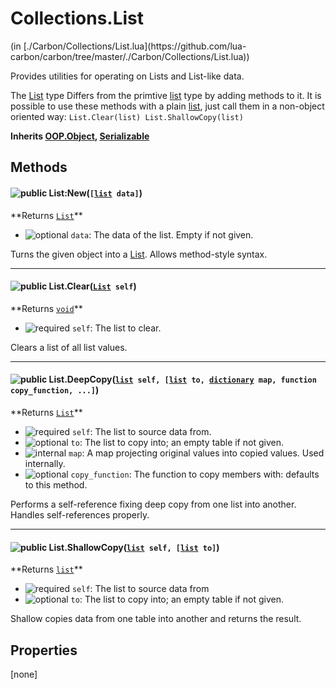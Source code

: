 <link href="../../style.css" rel="stylesheet" type="text/css"/>
<h1 class="class-title">Collections.List</h1>
<span class="file-link">(in [./Carbon/Collections/List.lua](https://github.com/lua-carbon/carbon/tree/master/./Carbon/Collections/List.lua))</span><br/>

Provides utilities for operating on Lists and List-like data.

The <a href="Classes/Collections.List">List</a> type Differs from the primtive <a href="Types#list">list</a> type by adding methods to it.
It is possible to use these methods with a plain <a href="Types#list">list</a>, just call them in a non-object oriented way:
<code class="lua hljs">List.Clear(list)
List.ShallowCopy(list)
</code>

**Inherits <a href="Classes/OOP.Object">OOP.Object</a>, <a href="Classes/Serializable">Serializable</a>**

## Methods
<h4 class="method-name"><img class="doc-image" alt="public" src="https://img.shields.io/badge/ -public-11b237.svg?style=flat-square" />  List:New(<code>[<a href="Types#list">list</a> data]</code>)</h4>
**<span class="method-returns">Returns <code><a href="Classes/Collections.List">List</a></code></span>**

- <img class="doc-image" alt="optional" src="https://img.shields.io/badge/%20-optional-0092e6.svg?style=flat-square" />  `data`: The data of the list. Empty if not given.

Turns the given object into a <a href="Classes/Collections.List">List</a>.
Allows method-style syntax.

<hr/>
<h4 class="method-name"><img class="doc-image" alt="public" src="https://img.shields.io/badge/ -public-11b237.svg?style=flat-square" />  List.Clear(<code><a href="Classes/Collections.List">List</a> self</code>)</h4>
**<span class="method-returns">Returns <code><a href="Types#void">void</a></code></span>**

- <img class="doc-image" alt="required" src="https://img.shields.io/badge/%20-required-ff9600.svg?style=flat-square" />  `self`: The list to clear.

Clears a list of all list values.

<hr/>
<h4 class="method-name"><img class="doc-image" alt="public" src="https://img.shields.io/badge/ -public-11b237.svg?style=flat-square" />  List.DeepCopy(<code><a href="Types#list">list</a> self, [<a href="Types#list">list</a> to, <a href="Types#dictionary">dictionary</a> map, function copy_function, ...]</code>)</h4>
**<span class="method-returns">Returns <code><a href="Classes/Collections.List">List</a></code></span>**

- <img class="doc-image" alt="required" src="https://img.shields.io/badge/%20-required-ff9600.svg?style=flat-square" />  `self`: The list to source data from.
- <img class="doc-image" alt="optional" src="https://img.shields.io/badge/%20-optional-0092e6.svg?style=flat-square" />  `to`: The list to copy into; an empty table if not given.
- <img class="doc-image" alt="internal" src="https://img.shields.io/badge/%20-internal-888888.svg?style=flat-square" />  `map`: A map projecting original values into copied values. Used internally.
- <img class="doc-image" alt="optional" src="https://img.shields.io/badge/%20-optional-0092e6.svg?style=flat-square" />  `copy_function`: The function to copy members with: defaults to this method.

Performs a self-reference fixing deep copy from one list into another.
Handles self-references properly.

<hr/>
<h4 class="method-name"><img class="doc-image" alt="public" src="https://img.shields.io/badge/ -public-11b237.svg?style=flat-square" />  List.ShallowCopy(<code><a href="Types#list">list</a> self, [<a href="Types#list">list</a> to]</code>)</h4>
**<span class="method-returns">Returns <code><a href="Types#list">list</a></code></span>**

- <img class="doc-image" alt="required" src="https://img.shields.io/badge/%20-required-ff9600.svg?style=flat-square" />  `self`: The list to source data from
- <img class="doc-image" alt="optional" src="https://img.shields.io/badge/%20-optional-0092e6.svg?style=flat-square" />  `to`: The list to copy into; an empty table if not given.

Shallow copies data from one table into another and returns the result.


## Properties
[none]

